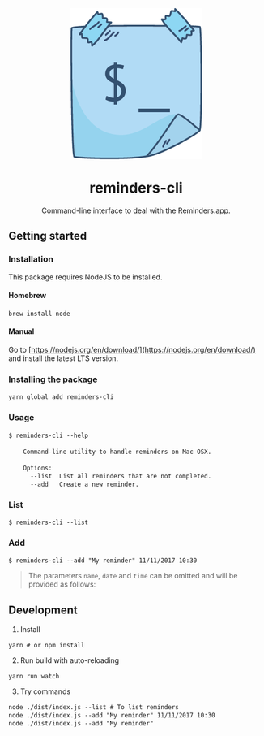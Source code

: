 <p align="center"> 
<img align="center" src="logo.gif" />
</p>

<h1 align="center">reminders-cli</h1>
<p align="center">
  Command-line interface to deal with the Reminders.app.
</p>

## Getting started

### Installation

This package requires NodeJS to be installed.

#### Homebrew
```console
brew install node
```

#### Manual
Go to [https://nodejs.org/en/download/](https://nodejs.org/en/download/) and install the latest LTS version.

### Installing the package
```console
yarn global add reminders-cli
```

### Usage

```console
$ reminders-cli --help

    Command-line utility to handle reminders on Mac OSX.

    Options:
      --list  List all reminders that are not completed.
      --add   Create a new reminder.
```

### List

```console
$ reminders-cli --list
```

### Add

```console
$ reminders-cli --add "My reminder" 11/11/2017 10:30
```

> The parameters `name`, `date` and `time` can be omitted and will be provided as follows:

## Development

1. Install
```console
yarn # or npm install
```

2. Run build with auto-reloading
```console
yarn run watch
```

3. Try commands
```console
node ./dist/index.js --list # To list reminders
node ./dist/index.js --add "My reminder" 11/11/2017 10:30
node ./dist/index.js --add "My reminder"
```
